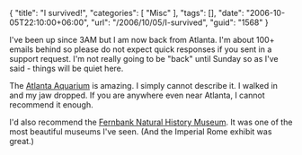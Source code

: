 {
	"title": "I survived!",
	"categories": [
		"Misc"
	],
	"tags": [],
	"date": "2006-10-05T22:10:00+06:00",
	"url": "/2006/10/05/I-survived",
	"guid": "1568"
}

I've been up since 3AM but I am now back from Atlanta. I'm about 100+ emails behind so please do not expect quick responses if you sent in a support request. I'm not really going to be "back" until Sunday so as I've said - things will be quiet here.

The <a href="http://www.georgiaaquarium.org/">Atlanta Aquarium</a> is amazing. I simply cannot describe it. I walked in and my jaw dropped. If you are anywhere even near Atlanta, I cannot recommend it enough. 

I'd also recommend the <a href="http://www.fernbank.edu/museum/">Fernbank Natural History Museum</a>. It was one of the most beautiful museums I've seen. (And the Imperial Rome exhibit was great.)